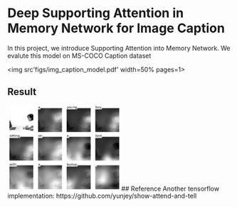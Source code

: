 # Deep Supporting Attention in Memory Network for Image Caption
In this project, we introduce Supporting Attention into Memory Network.
We evalute this model on MS-COCO Caption dataset

<img src'figs/img_caption_model.pdf' width=50% pages=1>


## Result
<img src='figs/im_caption_4.png' width=50%>
## Reference
Another tensorflow implementation: https://github.com/yunjey/show-attend-and-tell

